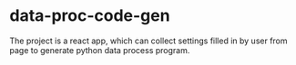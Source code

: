 # data-proc-code-gen
The project is a react app, which can collect settings filled in by user from page to generate python data process program.
